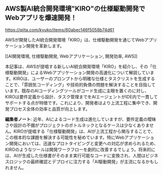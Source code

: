 ## AWS製AI統合開発環境"KIRO"の仕様駆動開発でWebアプリを爆速開発！

https://qiita.com/kyuko/items/60abec146f5058b74d61

AWSが開発したAI統合開発環境「KIRO」は、仕様駆動開発を通じてWebアプリケーション開発を革新します。

[[AI開発環境, 仕様駆動開発, Webアプリケーション, 開発効率, AWS]]

本記事は、AWSが提唱する新しいAI統合開発環境「KIRO」を紹介し、その「仕様駆動開発」によるWebアプリケーション開発の高速化について解説しています。KIROは、ユーザーのプロンプトから明確な仕様とタスクリストを生成することで、「雰囲気コーディング」や技術的負債の問題を解決することを目指しています。既存のAIコーディングツールがコード生成に主眼を置くのに対し、KIROは要件定義から設計、タスク管理までをAIエージェントがIDE内で一貫してサポートする点が特徴です。これにより、開発者はより上流工程に集中でき、開発プロセス全体の効率と品質が向上します。

**編集者ノート**: 近年、AIによるコード生成は進化していますが、要件定義の曖昧さや設計の不備がプロジェクトのボトルネックとなるケースは少なくありません。KIROが提唱する「仕様駆動開発」は、AIが上流工程から関与することで、この根本的な課題を解決する可能性を秘めています。特にWebアプリケーション開発においては、迅速なプロトタイピングと変更への対応が求められるため、KIROのようなツールは開発ワークフローを劇的に改善するでしょう。将来的には、AIが生成した仕様書がそのまま実行可能なコードに変換され、人間はビジネスロジックの最終確認とデプロイに注力する「AI駆動開発」が主流になるかもしれません。